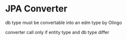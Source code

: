 # JPA Converter

db type must be convertable into an edm type by Olingo

converter call only if entity type and db type differ 
